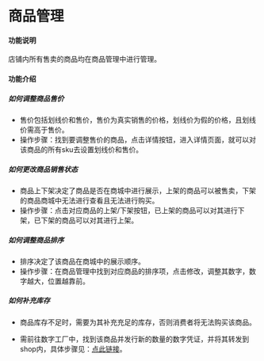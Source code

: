 # 商品管理

#### 功能说明

店铺内所有售卖的商品均在商品管理中进行管理。



#### 功能介绍

##### 如何调整商品售价

- 售价包括划线价和售价，售价为真实销售的价格，划线价为假的价格，且划线价需高于售价。
- 操作步骤：找到要调整售价的商品，点击详情按钮，进入详情页面，就可以对该商品的所有sku去设置划线价和售价。

##### 如何更改商品销售状态

- 商品上下架决定了商品是否在商城中进行展示，上架的商品可以被售卖，下架的商品商城中无法进行查看且无法进行购买。
- 操作步骤：点击对应商品的上架/下架按钮，已上架的商品可以对其进行下架，已下架的商品可以对其进行上架。

##### 如何调整商品排序

- 排序决定了该商品在商城中的展示顺序。
- 操作步骤：在商品管理中找到对应商品的排序项，点击修改，调整其数字，数字越大，位置越靠前。

##### 如何补充库存

- 商品库存不足时，需要为其补充充足的库存，否则消费者将无法购买该商品。

- 需前往数字工厂中，找到该商品并发行新的数量的数字凭证，并将其转发到shop内，具体步骤见：[点此链接](https://help.stringon.com/matrix/c3/c3-1/c3-1-1)。

  